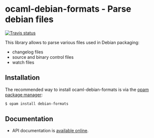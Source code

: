 ocaml-debian-formats - Parse debian files
=========================================

[![Travis status][travis-img]][travis]

This library allows to parse various files used in Debian packaging:
* changelog files
* source and binary control files
* watch files

[travis]:         https://travis-ci.org/gildor478/ocaml-debian-formats
[travis-img]:     https://travis-ci.org/gildor478/ocaml-debian-formats.svg?branch=master
[opam]:           https://opam.ocaml.org

Installation
------------

The recommended way to install ocaml-debian-formats is via the [opam package manager][opam]:

```sh
$ opam install debian-formats
```

Documentation
-------------

* API documentation is
  [available online](https://gildor478.github.io/ocaml-debian-formats).

